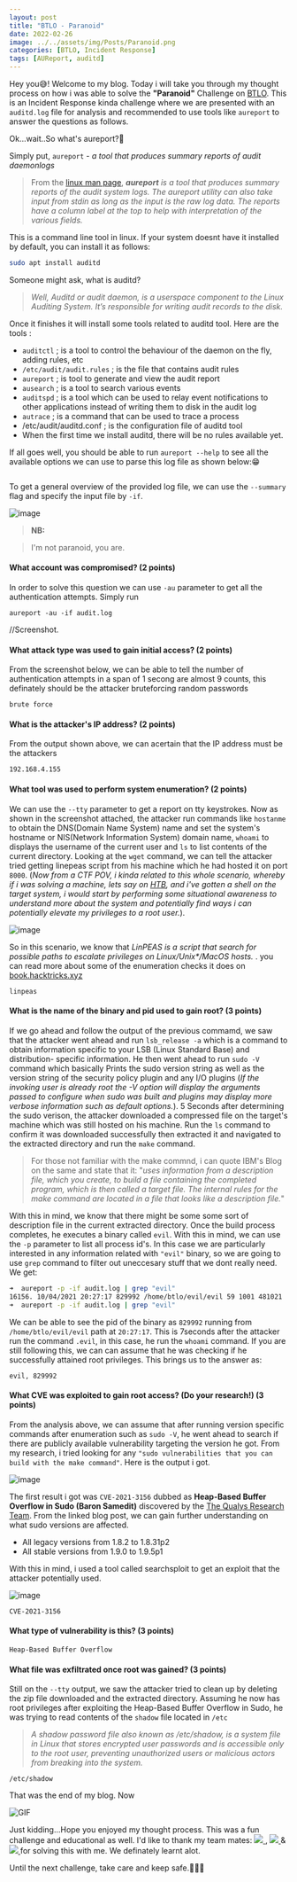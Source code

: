 ```yaml
---
layout: post
title: "BTLO - Paranoid"
date: 2022-02-26
image: ../../assets/img/Posts/Paranoid.png
categories: [BTLO, Incident Response]
tags: [AUReport, auditd]
---
```


Hey you😅! Welcome to my blog. Today i will take you through my thought process on how i was able to solve the **"Paranoid"** Challenge on [BTLO](https://blueteamlabs.online/). This is an Incident Response kinda challenge where we are presented with an `auditd.log` file for analysis and recommended to use tools like `aureport` to answer the questions as follows.

Ok...wait..So what's aureport?🤔

Simply put, `aureport` - _a tool that produces summary reports of audit daemonlogs_

> From the [linux man page](https://man7.org/linux/man-pages/man8/aureport.8.html#:~:text=aureport%20is%20a%20tool%20that,interpretation%20of%20the%20various%20fields.), _**aureport** is a tool that produces summary reports of the audit system logs. The aureport utility can also take input from stdin as long as the input is the raw log data. The reports have a column label at the top to help with interpretation of the various fields._

This is a command line tool in linux. If your system doesnt have it installed by default, you can install it as follows:

```bash
sudo apt install auditd
```

Someone might ask, what is auditd?

> _Well, Auditd or audit daemon, is a userspace component to the Linux Auditing System. It’s responsible for writing audit records to the disk._

Once it finishes it will install some tools related to auditd tool. Here are the tools :

- `auditctl` ; is a tool to control the behaviour of the daemon on the fly, adding rules, etc
- `/etc/audit/audit.rules` ; is the file that contains audit rules
- `aureport` ; is tool to generate and view the audit report
- `ausearch` ; is a tool to search various events
- `auditspd` ; is a tool which can be used to relay event notifications to other applications instead of writing them to disk in the audit log
- `autrace` ; is a command that can be used to trace a process
- /etc/audit/auditd.conf ; is the configuration file of auditd tool
- When the first time we install auditd, there will be no rules available yet.

If all goes well, you should be able to run `aureport --help` to see all the available options we can use to parse this log file as shown below:😁

```bash

```

To get a general overview of the provided log file, we can use the `--summary` flag and specify the input file by `-if`.

![image](https://user-images.githubusercontent.com/58165365/155746284-37c29044-f755-44b4-b648-8c0818046513.png)

> **NB:**

> I'm not paranoid, you are.

#### What account was compromised? (2 points)

In order to solve this question we can use `-au` parameter to get all the authentication attempts. Simply run

`aureport -au -if audit.log`

//Screenshot.

#### What attack type was used to gain initial access? (2 points)

From the screenshot below, we can be able to tell the number of authentication attempts in a span of 1 secong are almost 9 counts, this definately should be the attacker bruteforcing random passwords

`brute force`

#### What is the attacker's IP address? (2 points)

From the output shown above, we can acertain that the IP address must be the attackers

`192.168.4.155`

#### What tool was used to perform system enumeration? (2 points)

We can use the `--tty` parameter to get a report on tty keystrokes. Now as shown in the screenshot attached, the attacker run commands like `hostanme` to obtain the DNS(Domain Name System) name and set the system's hostname or NIS(Network Information System) domain name, `whoami` to displays the username of the current user and `ls` to list contents of the current directory. Looking at the `wget` command, we can tell the attacker tried getting linepeas script from his machine which he had hosted it on port `8000`. (_Now from a CTF POV, i kinda related to this whole scenario, whereby if i was solving a machine, lets say on [HTB](https://www.hackthebox.com/), and i've gotten a shell on the target system, i would start by performing some situational awareness to understand more about the system and potentially find ways i can potentially elevate my privileges to a root user._).

![image](https://user-images.githubusercontent.com/58165365/155745403-21fb3082-1215-40d6-bee5-54fa73129cb8.png)

So in this scenario, we know that _LinPEAS is a script that search for possible paths to escalate privileges on Linux/Unix\*/MacOS hosts._ . you can read more about some of the enumeration checks it does on [book.hacktricks.xyz](https://book.hacktricks.xyz/linux-unix/linux-privilege-escalation-checklist)

`linpeas`

#### What is the name of the binary and pid used to gain root? (3 points)

If we go ahead and follow the output of the previous commamd, we saw that the attacker went ahead and run `lsb_release -a` which is a command to obtain information specific to your LSB (Linux Standard Base) and distribution- specific information. He then went ahead to run `sudo -V` command which basically Prints the sudo version string as well as the version string of the security policy plugin and any I/O plugins (_If the invoking user is already root the -V option will display the arguments passed to configure when sudo was built and plugins may display more verbose information such as default options._). 5 Seconds after determining the sudo verison, the attacker downloaded a compressed file on the target's machine which was still hosted on his machine. Run the `ls` command to confirm it was downloaded successfully then extracted it and navigated to the extracted directory and run the `make` command.

> For those not familiar with the make commnd, i can quote IBM's Blog on the same and state that it: "_uses information from a description file, which you create, to build a file containing the completed program, which is then called a target file. The internal rules for the make command are located in a file that looks like a description file._"

With this in mind, we know that there might be some some sort of description file in the current extracted directory. Once the build process completes, he executes a binary called `evil`. With this in mind, we can use the `-p` parameter to list all process id's. In this case we are particularly interested in any information related with `"evil"` binary, so we are going to use `grep` command to filter out uneccesary stuff that we dont really need. We get:

```bash
➜  aureport -p -if audit.log | grep "evil"
16156. 10/04/2021 20:27:17 829992 /home/btlo/evil/evil 59 1001 481021
➜  aureport -p -if audit.log | grep "evil"
```

We can be able to see the pid of the binary as `829992` running from `/home/btlo/evil/evil` path at `20:27:17`. This is 7seconds after the attacker run the command `.evil`, in this case, he run the `whoami` command. If you are still following this, we can can assume that he was checking if he successfully attained root privileges. This brings us to the answer as:

`evil, 829992`

#### What CVE was exploited to gain root access? (Do your research!) (3 points)

From the analysis above, we can assume that after running version specific commands after enumeration such as `sudo -V`, he went ahead to search if there are publicly available vulnerability targeting the version he got. From my research, i tried looking for any `"sudo vulnerabilities that you can build with the make command"`. Here is the output i got.

![image](https://user-images.githubusercontent.com/58165365/155749440-75607c55-fc87-4ef6-9192-799c50c1a77d.png)

The first result i got was `CVE-2021-3156` dubbed as **Heap-Based Buffer Overflow in Sudo (Baron Samedit)** discovered by the [The Qualys Research Team](https://blog.qualys.com/vulnerabilities-threat-research/2021/01/26/cve-2021-3156-heap-based-buffer-overflow-in-sudo-baron-samedit). From the linked blog post, we can gain further understanding on what sudo versions are affected.

- All legacy versions from 1.8.2 to 1.8.31p2
- All stable versions from 1.9.0 to 1.9.5p1

With this in mind, i used a tool called searchsploit to get an exploit that the attacker potentially used.

![image](https://user-images.githubusercontent.com/58165365/155750932-4b8d41c2-5faa-4f45-a354-da78124bc6e8.png)

`CVE-2021-3156`

#### What type of vulnerability is this? (3 points)

`Heap-Based Buffer Overflow`

#### What file was exfiltrated once root was gained? (3 points)

Still on the `--tty` output, we saw the attacker tried to clean up by deleting the zip file downloaded and the extracted directory. Assuming he now has root privileges after exploiting the Heap-Based Buffer Overflow in Sudo, he was trying to read contents of the `shadow` file located in `/etc`

> _A shadow password file also known as /etc/shadow, is a system file in Linux that stores encrypted user passwords and is accessible only to the root user, preventing unauthorized users or malicious actors from breaking into the system._

`/etc/shadow`

That was the end of my blog. Now

![GIF](https://c.tenor.com/p98eViuNSywAAAAM/seth-meyers-get-out-of-my-head.gif)

Just kidding...Hope you enjoyed my thought process. This was a fun challenge and educational as well. I'd like to thank my team mates: <a href="https://twitter.com/_parsz" ><img src="https://img.shields.io/twitter/url?label=%40_parsz&style=social&url=https%3A%2F%2Ftwitter.com%2F_parsz" /> </a> , <a href="https://twitter.com/fsoc13tyyy" ><img src="https://img.shields.io/twitter/url?label=%40.%2Ffs0c13ty&style=social&url=https%3A%2F%2Ftwitter.com%2Ffsoc13tyyy" /> </a> & <a href="https://twitter.com/5H311R4Di" ><img src="https://img.shields.io/twitter/url?label=%405H311R4Di&style=social&url=https%3A%2F%2Ftwitter.com%2F5H311R4Di" /> </a> for solving this with me. We definately learnt alot.

Until the next challenge, take care and keep safe.🙂✌🏼
